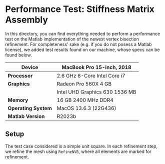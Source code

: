 # Performance Test: Stiffness Matrix Assembly

In this directory, you can find everything needed to perform
a performance test on the Matlab implementation of the newest vertex bisection refinement.
For completeness' sake (e.g. if you do not posess a Matlab license),
we added test results found on our machine,
whose specs can be found below.

| **Device**       | MacBook Pro 15-inch, 2018       |
|-------------------|---------------------------------|
| **Processor**    | 2.6 GHz 6-Core Intel Core i7    |
| **Graphics**     | Radeon Pro 560X 4 GB            |
|                  | Intel UHD Graphics 630 1536 MB |
| **Memory**       | 16 GB 2400 MHz DDR4             |
| **Operating System** | MacOS 13.6.3 (22G436)         |
| **Matlab Version**   | R2023b                          |



## Setup
The test case considered is a simple unit square.
In each refinement step, we refine the mesh using `RefineNVB`,
where all elements are marked for refinement.
